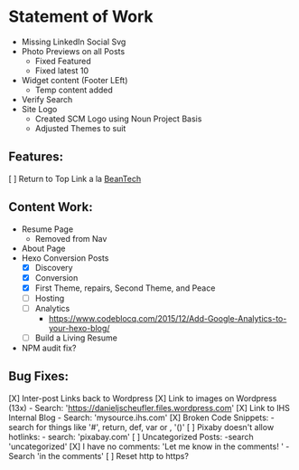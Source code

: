 # Statement of Work

* Missing LinkedIn Social Svg
* Photo Previews on all Posts
  - Fixed Featured
  - Fixed latest 10
* Widget content (Footer LEft)
  - Temp content added
* Verify Search
* Site Logo
  - Created SCM Logo using Noun Project Basis
  - Adjusted Themes to suit

## Features:
[ ] Return to Top Link a la [BeanTech](http://beantech.org/)

## Content Work:
* Resume Page
  - Removed from Nav
* About Page
* Hexo Conversion Posts
    - [X] Discovery
    - [X] Conversion
    - [X] First Theme, repairs, Second Theme, and Peace
    - [ ] Hosting
    - [ ] Analytics
        - https://www.codeblocq.com/2015/12/Add-Google-Analytics-to-your-hexo-blog/
    - [ ] Build a Living Resume
* NPM audit fix?

## Bug Fixes:
[X] Inter-post Links back to Wordpress
[X] Link to images on Wordpress (13x)
    - Search: 'https://danieljscheufler.files.wordpress.com'
[X] Link to IHS Internal Blog
    - Search: 'mysource.ihs.com'
[X] Broken Code Snippets:
    - search for things like '#', return, def, var or , '()'
[ ] Pixaby doesn't allow hotlinks:
    - search: 'pixabay.com'
[ ] Uncategorized Posts: 
    -search 'uncategorized'
[X] I have no comments: 'Let me know in the comments! '
    - Search 'in the comments'
[ ] Reset http to https?

